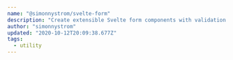 ```yaml
---
name: "@simonnystrom/svelte-form"
description: "Create extensible Svelte form components with validation."
author: "simonnystrom"
updated: "2020-10-12T20:09:38.677Z"
tags: 
  - utility
---
```

